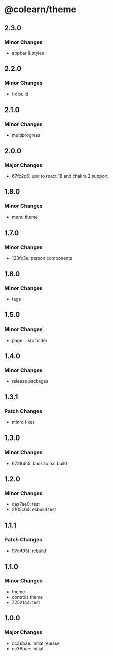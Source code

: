 # @colearn/theme

## 2.3.0

### Minor Changes

- appbar & styles

## 2.2.0

### Minor Changes

- fix build

## 2.1.0

### Minor Changes

- multiprogress

## 2.0.0

### Major Changes

- 67fc2d6: upd to react 18 and chakra 2 support

## 1.8.0

### Minor Changes

- menu theme

## 1.7.0

### Minor Changes

- 128fc3e: person components

## 1.6.0

### Minor Changes

- tags

## 1.5.0

### Minor Changes

- page + src folder

## 1.4.0

### Minor Changes

- release packages

## 1.3.1

### Patch Changes

- minro fixes

## 1.3.0

### Minor Changes

- 67384c5: back to tsc build

## 1.2.0

### Minor Changes

- daa7ae0: test
- 2f05c64: esbuild test

## 1.1.1

### Patch Changes

- 97d493f: rebuild

## 1.1.0

### Minor Changes

- theme
- controls theme
- 7252144: test

## 1.0.0

### Major Changes

- cc36bae: initial release
- cc36bae: initial
